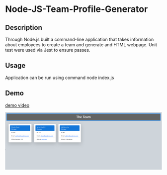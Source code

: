 # Node-JS-Team-Profile-Generator

## Description
Through Node.js built a command-line application that takes information about employees to create a team and generate and HTML webpage.
Unit test were used via Jest to ensure passes. 

## Usage 
Application can be run using command node index.js 

## Demo 
[demo video](./dist/Team%20Profile%20Generator.webm)

![demo picture](./dist/demo%20screenshot.png)